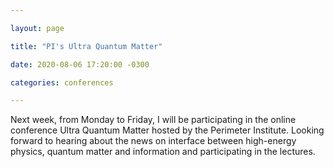 ```yaml
---

layout: page

title: "PI's Ultra Quantum Matter"

date: 2020-08-06 17:20:00 -0300

categories: conferences

---
```


Next week, from Monday to Friday, I will be participating in the online conference Ultra Quantum Matter hosted by the Perimeter Institute. Looking forward to hearing about the news on interface between high-energy physics, quantum matter and information and participating in the lectures.
